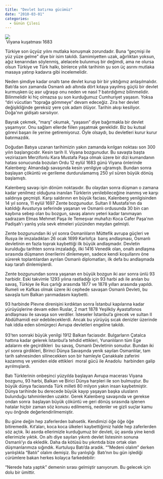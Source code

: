 ```yaml
---
title: "Devlet batırma gücümüz"
date: "2010-03-01"
categories: 
  - Günün Çilesi
---
```


![](/uploads/image/-Vienna_Battle_1683(1).jpg)  
 Viyana kuşatması 1683

Türkiye son üçyüz yılını mutlaka konuşmak zorundadır. Buna “geçmişi ile yüz yüze gelme” diye bir isim takıldı. Samimiyetten uzak, ağırlıktan yoksun, ağız kenarından söylenmiş, alelacele bulunmuş bir değimdi, ama ne olursa olsun Türkiye ve Türk halkı, binlerce yıllık tarihinin şu son üç asrını mutlaka masaya yatırıp kadavra gibi incelemelidir.

Neden şimdiye kadar onaltı tane devlet kurup bir bir yıktığımız anlaşılmalıdır. Batı’da son zamanda Osmanlı adı altında dört kıtaya yayılmış güçlü bir devlet kurmuşken üç asır uğraşıp onu neden ve nasıl ? batırdığımız bilinmelidir. Bilinmelidir ki hiç olmazsa şu son kurduğumuz Cumhuriyet yaşasın. Yoksa “diri vücutları “toprağa gömmeye” devam edeceğiz. Zira her devlet değişikliğinde gereksiz yere çok adam ölüyor. Tarihin akışı kesiliyor. Doğa'nın gidişatı sarsılıyor.

Bayrak çekmek, “marş” okumak, “yaşasın” diye bağırmakla bir devlet yaşamıyor. Onu sağlam ellerde fiilen yaşatmak gereklidir. Biz bu kutsal görevi başarı ile yerine getiremiyoruz. Öyle olsaydı, bu devletleri kurur kurur batırmazdık.

Doğudan Batıya uzanan tarihimizin yakın zamanda kırılgan noktası son 300 yılın başlangıcıdır. Kesin tarih II. Viyana bozgunudur. Bu savaşta başta veziriazam Merzifonlu Kara Mustafa Paşa olmak üzere bir dizi kumandanın hatası sonucunda bozulan Ordu 12 eylül 1683 günü Viyana önlerinde Kalenberg: Almandağı savaşında kesin yenilgiye uğramıştı. Bundan sonra başlayan çöküntü ve gerileme durdurulamamış 250 yıl süren büyük dönüş başlamıştı.

Kalenberg savaşı işin dönüm noktasıdır. Bu olaydan sonra düşman o zamana kadar yenilmez olduğuna inanılan Türklerin yenilebileceğine inanmış ve karşı saldırıya geçmişti. Karşı saldırının en büyük faciası, Kalenberg yenilgisinden 14 yıl sonra, 11 eylül 1697 Zente bozgunudur. Sultan II Mustafa’nın da katıldığı Avusturya seferinde yaşanan ve Osmanlı ordusunda 30 bin can kaybına sebep olan bu bozgun, savaş alanını yeteri kadar tanımayan sadrazam Elmas Mehmet Paşa ile Temeşvar muhafızı Koca Cafer Paşa'nın Padişah'ı yanlış yola sevk etmeleri yüzünden meydan gelmişti.

Zente bozgunundan iki yıl sonra Osmanlıların Müttefik avrupa güçleri ve Rusya ile imzaladıkları 26 ocak 1699 Karlofça  barış andlaşması, Osmanlı devletinin en fazla toprak kaybettiği ilk büyük andlaşmadır. Devletin kurulduğu tarihten sonra imzaladığı, ilki 1416 Venedik olan, onaltı andlaşma sırasında düşmanın önerilerini dinlemeyen, sadece kendi koşullarını öne sürerek toplantılardan ayrılan Osmanlı diplomatları, ilk defa bu andlaşmada kaşı tarafı dinlemişlerdi.

Zente bozgunundan sonra yaşanan en büyük bozgun iki asır sonra ünlü 93 harbidir. Eski takvimle 1293 yılına rastladığı için 93 harbi adı ile anılan bu savaş, Türkiye ile Rus çarlığı arasında 1877 ve 1878 yılları arasında yapıldı. Rumeli ve Kafkas olmak üzere iki cephede savaşan Osmanlı Devleti, bu savaşla tum Balkan yarımadasını kaybetti.  
  
93 harbinde Plevne direnişini kırdıktan sonra İstanbul kapılarına kadar yürüyüşlerine devam eden Ruslar, 2 mart 1878 Yeşilköy Ayastafonos andlaşması ile savaşa son verdiler. İsteseler İstanbul’a girecek ve sultan II Abdülhamidi esir edebileceklerdi. Ancak bu yürüyüş sıcak denizler üzerinde hak iddia eden sömürgeci Avrupa devletleri engeline takıldı.  
   
93’ten sonraki büyük yenilgi 1912 Balkan faciasıdır. Bulgarların Çatalca hattına kadar gelerek İstanbul’a tehdid ettikleri, Yunanlıların tüm Ege adalarını ele geçirdikleri  bu savaş, Osmanlı Devletinin sonudur. Bundan iki yıl sonra girdikleri, Birinci Dünya Savaşında yenik sayılan Osmanlılar, tam tarih sahnesinden silinecekken son bir hamleyle Çanakkale zaferini kazanmış ve yeniden elde ettikleri  moral gücü ile Anadolu  harbinden galip ayrılmışlardı.

Batı Türklerinin onbeşinci yüzyılda başlayan Avrupa macerası Viyana bozgunu, 93 harbi, Balkan ve Birici Dünya harpleri ile son bulmuştur. Bu büyük dünya faciasında Türk milleti 80 milyon yakın insan kaybetmiştir. Dünya tarihinde bu derecede büyük kayıp yaşayan başka ulusların bulunduğu tahminlerden uzaktır. Gerek Kalenberg savaşında ve gerekse ondan sonra  başlayan büyük çöküntü ve geri dönüş sırasında işlenen hatalar hiçbir zaman söz konusu edilmemiş, nedenler ve gizli suçlar kamu oyu önğnde değerlendirilmemiştir.

Bu güne değin hep zaferlerden bahsetik. Kendimizi öğe öğe öğe bitiremedik. Kıt’aları, koca koca ülkeleri kaybettiğimiz halde hep zaferlerden söz açtık. İki asırda ellerimizle kurduğumuz bir devleti, üç asırda yine kendi ellerimizle yıktık. On altı diye sayılan yıkıntı devlet listesinin sonuna Osmanlı’yı da ekledik. Daha da kötüsü bu yıkıntıda bize ortak olan düşmanlarımıza sığındık. Kurtuluşu Batı’da aradık. “”Medeni olalım” derken yanlışlıkla “Batılı” olalım demişiz. Bu yanlışlığı  Batı’nın bu gün işlediği cürümlere bakan herkes kolayca farkedebilir:

“Nerede hata yaptık” demenin sırası gelmiştir sanıyorum. Bu gelecek için dolu bir ümittir.
